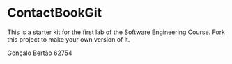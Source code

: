# ContactBookGit
This is a starter kit for the first lab of the Software Engineering Course.
Fork this project to make your own version of it.

Gonçalo Bertão  62754
